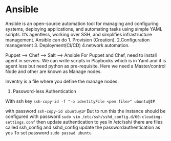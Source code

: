 # Ansible
Ansible is an open-source automation tool for managing and configuring systems, deploying applications, and automating tasks using simple YAML scripts. It’s agentless, working over SSH, and simplifies infrastructure management.
Ansible can do 1. Provision (Creation). 2.Configuration management 3. Deployment(CI/CD) 4.network automation.

Puppet --> Chef --> Salt --> Ansible
For Puppet and Chef, need to install agent in servers.
We can write scripts in Playbooks which is in Yaml and it is agent less but need python as pre-requisite.
Here we need a Master/control Node and other are known as Manage nodes.

Inventry is a file where you define the manage nodes.

1. Password-less Authentication 

 With ssh key ```ssh-copy-id -f "-o identityFile <pem file>" ubuntu@IP```

with password ```ssh-copy-id ubuntu@IP```
But to run this the instance should be configured with password 
```sudo vim /etc/ssh/sshd_config.d/60-cloudimg-settings.conf```
then update authentication to yes 
In /etc/ssh/ there are files called ssh_config and sshd_config update the passwordauthentication as yes 
To set password ```sudo passwd ubuntu```